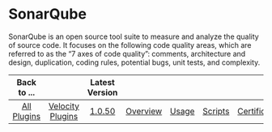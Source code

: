 
# SonarQube

SonarQube is an open source tool suite to measure and analyze the quality of source code. It focuses on the following code quality areas, which are referred to as the “7 axes of code quality”: comments, architecture and design, duplication, coding rules, potential bugs, unit tests, and complexity.

|Back to ...||Latest Version||||||
| :---: | :---: | :---: | :---: | :---: | :---: | :---: | :---: |
|[All Plugins](../../index.md)|[Velocity Plugins](../README.md)|[1.0.50](https://raw.githubusercontent.com/UrbanCode/IBM-UCV-PLUGINS/main/files/ucv-ext-sonarqube/ucv-ext-sonarqube-1.0.50.tar.zip)|[Overview](overview.md)|[Usage](usage.md)|[Scripts](scripts.md)|[Certificate](certificate.md)|[Downloads](downloads.md)|
